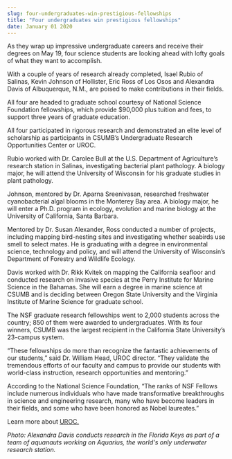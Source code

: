 ```yaml
---
slug: four-undergraduates-win-prestigious-fellowships
title: "Four undergraduates win prestigious fellowships"
date: January 01 2020
---
```


 
<p>
  As they wrap up impressive undergraduate careers and receive their degrees on
  May 19, four science students are looking ahead with lofty goals of what they
  want to accomplish.
</p>
<p>
  With a couple of years of research already completed, Isael Rubio of Salinas,
  Kevin Johnson of Hollister, Eric Ross of Los Osos and Alexandra Davis of
  Albuquerque, N.M., are poised to make contributions in their fields.
</p>
<p>
  All four are headed to graduate school courtesy of National Science Foundation
  fellowships, which provide $90,000 plus tuition and fees, to support three
  years of graduate education.
</p>
<p>
  All four participated in rigorous research and demonstrated an elite level of
  scholarship as participants in CSUMB’s Undergraduate Research Opportunities
  Center or UROC.
</p>
<p>
  Rubio worked with Dr. Carolee Bull at the U.S. Department of Agriculture’s
  research station in Salinas, investigating bacterial plant pathology. A
  biology major, he will attend the University of Wisconsin for his graduate
  studies in plant pathology.
</p>
<p>
  Johnson, mentored by Dr. Aparna Sreenivasan, researched freshwater
  cyanobacterial algal blooms in the Monterey Bay area. A biology major, he will
  enter a Ph.D. program in ecology, evolution and marine biology at the
  University of California, Santa Barbara.
</p>
<p>
  Mentored by Dr. Susan Alexander, Ross conducted a number of projects,
  including mapping bird-nesting sites and investigating whether seabirds use
  smell to select mates. He is graduating with a degree in environmental
  science, technology and policy, and will attend the University of Wisconsin’s
  Department of Forestry and Wildlife Ecology.
</p>
<p>
  Davis worked with Dr. Rikk Kvitek on mapping the California seafloor and
  conducted research on invasive species at the Perry Institute for Marine
  Science in the Bahamas. She will earn a degree in marine science at CSUMB and
  is deciding between Oregon State University and the Virginia Institute of
  Marine Science for graduate school.
</p>
<p>
  The NSF graduate research fellowships went to 2,000 students across the
  country; 850 of them were awarded to undergraduates. With its four winners,
  CSUMB was the largest recipient in the California State University’s 23-campus
  system.
</p>
<p>
  “These fellowships do more than recognize the fantastic achievements of our
  students,” said Dr. William Head, UROC director. “They validate the tremendous
  efforts of our faculty and campus to provide our students with world-class
  instruction, research opportunities and mentoring.”
</p>
<p>
  According to the National Science Foundation, “The ranks of NSF Fellows
  include numerous individuals who have made transformative breakthroughs in
  science and engineering research, many who have become leaders in their
  fields, and some who have been honored as Nobel laureates.”
</p>
<p>Learn more about <a href="https://uroc.csumb.edu/">UROC. </a></p>
<p>
  <em
    >Photo: Alexandra Davis conducts research in the Florida Keys as part of a
    team of aquanauts working on Aquarius, the world's only underwater research
    station.</em
  >
</p>
<p></p>
 
